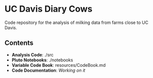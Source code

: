 # UC Davis Diary Cows

Code repository for the analysis of milking data from farms close to UC Davis.

## Contents
* **Analysis Code**: ./src
* **Pluto Notebooks**: ./notebooks 
* **Variable Code Book**: resources/CodeBook.md
* **Code Documentation**: *Working on it*
